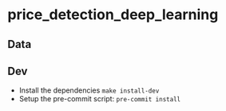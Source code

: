# price_detection_deep_learning

## Data


## Dev

- Install the dependencies `make install-dev`
- Setup the pre-commit script: `pre-commit install`